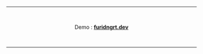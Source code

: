 <hr>
<br>
<p align="center">Demo : <a href="https://furidngrt.app"><b>furidngrt.dev</b></a></p>
<br>
<hr>
